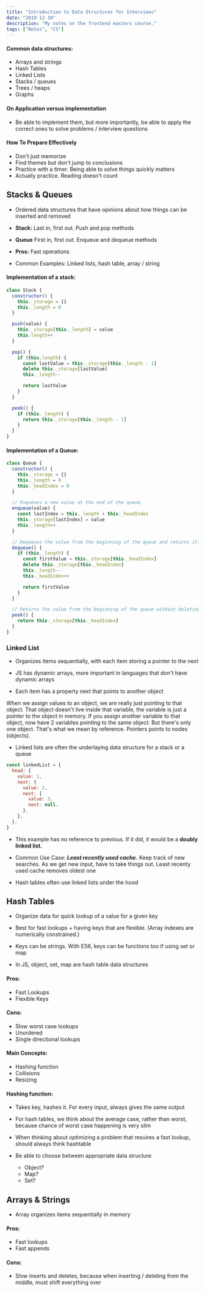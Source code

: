 ```yaml
---
title: "Introduction to Data Structures for Interviews"
date: "2019-12-10"
description: "My notes on the frontend masters course."
tags: ["Notes", "CS"]
---
```


#### Common data structures:

- Arrays and strings
- Hash Tables
- Linked Lists
- Stacks / queues
- Trees / heaps
- Graphs

#### On Application versus implementation

- Be able to implement them, but more importantly, be able to apply the correct ones to solve problems / interview questions

#### How To Prepare Effectively

- Don't just memorize
- Find themes but don't jump to conclusions
- Practice with a timer. Being able to solve things quickly matters
- Actually practice. Reading doesn't count

## Stacks & Queues

- Ordered data structures that have opinions about how things can be inserted and removed

- **Stack:** Last in, first out. Push and pop methods

- **Queue** First in, first out. Enqueue and dequeue methods

- **Pros:** Fast operations

- Common Examples: Linked lists, hash table, array / string

#### Implementation of a stack:

```js
class Stack {
  constructor() {
    this._storage = {}
    this._length = 0
  }

  push(value) {
    this._storage[this._length] = value
    this.length++
  }

  pop() {
    if (this.length) {
      const lastValue = this._storage[this._length - 1]
      delete this._storage[lastValue]
      this._length--

      return lastValue
    }
  }

  peek() {
    if (this._length) {
      return this._storage[this._length - 1]
    }
  }
}
```

#### Implementation of a Queue:

```js
class Queue {
  constructor() {
    this._storage = {}
    this._length = 0
    this._headIndex = 0
  }

  // Enqueues a new value at the end of the queue.
  enqueue(value) {
    const lastIndex = this._length + this._headIndex
    this._storage[lastIndex] = value
    this._length++
  }

  // Dequeues the value from the beginning of the queue and returns it.
  dequeue() {
    if (this._length) {
      const firstValue = this._storage[this._headIndex]
      delete this._storage[this._headIndex]
      this._length--
      this._headIndex++

      return firstValue
    }
  }

  // Returns the value from the beginning of the queue without deleting it.
  peek() {
    return this._storage[this._headIndex]
  }
}
```

### Linked List

- Organizes items sequentially, with each item storing a pointer to the next

- JS has dynamic arrays, more important in languages that don't have dynamic arrays

- Each item has a property next that points to another object

When we assign values to an object, we are really just pointing to that object. That object doesn't live inside that variable, the variable is just a pointer to the object in memory. If you assign another variable to that object, now have 2 variables pointing to the same object. But there's only one object. That's what we mean by reference. Pointers points to nodes (objects).

- Linked lists are often the underlaying data structure for a stack or a queue

```js
const linkedList = {
  head: {
    value: 1,
    next: {
      value: 2,
      next: {
        value: 3,
        next: null,
      },
    },
  },
}
```

- This example has no reference to previous. If it did, it would be a **doubly linked list.**

- Common Use Case: **_Least recently used cache._** Keep track of new searches. As we get new input, have to take things out. Least recenty used cache removes oldest one

- Hash tables often use linked lists under the hood

## Hash Tables

- Organize data for quick lookup of a value for a given key

* Best for fast lookups + having keys that are flexible. (Array indexes are numerically constrained.)

* Keys can be strings. With ES6, keys can be functions too if using set or map

* In JS, object, set, map are hash table data structures

#### Pros:

- Fast Lookups
- Flexible Keys

#### Cons:

- Slow worst case lookups
- Unordered
- Single directional lookups

#### Main Concepts:

- Hashing function
- Collisions
- Resizing

#### Hashing function:

- Takes key, hashes it. For every input, always gives the same output
- For hash tables, we think about the average case, rather than worst, because chance of worst case happening is very slim
- When thinking about optimizing a problem that resuires a fast lookup, should always think hashtable

- Be able to choose between appropriate data structure
  - Object?
  - Map?
  - Set?

## Arrays & Strings

- Array organizes items sequentially in memory

#### Pros:

- Fast lookups
- Fast appends

#### Cons:

- Slow inserts and deletes, because when inserting / deleting from the middle, must shift everything over
